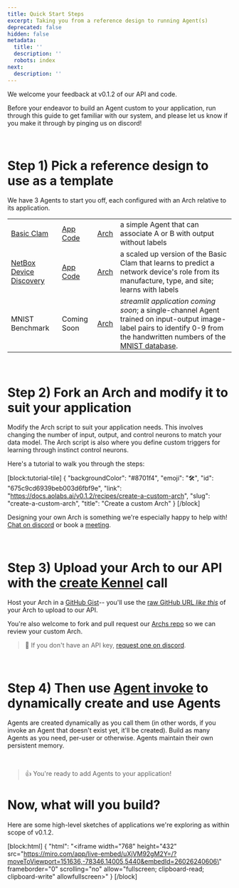 ```yaml
---
title: Quick Start Steps
excerpt: Taking you from a reference design to running Agent(s)
deprecated: false
hidden: false
metadata:
  title: ''
  description: ''
  robots: index
next:
  description: ''
---
```

We welcome your feedback at v0.1.2 of our API and code. 

Before your endeavor to build an Agent custom to your application, run through this guide to get familiar with our system, and please let us know if you make it through by pinging us on discord!

<br />

# Step 1) Pick a reference design to use as a template

We have 3 Agents to start you off, each configured with an Arch relative to its application.

|                                                                 |                                                                                                                                         |                                                                                  |                                                                                                                                                                                                                           |
| :-------------------------------------------------------------- | :-------------------------------------------------------------------------------------------------------------------------------------- | :------------------------------------------------------------------------------- | :------------------------------------------------------------------------------------------------------------------------------------------------------------------------------------------------------------------------ |
| [Basic Clam](https://aolabs.streamlit.app/)                     | [App Code](https://github.com/aolabsai/archs/blob/main/Applications/HelloWorld-BasicClam/Clam_App.py)                                   | [Arch](https://github.com/aolabsai/archs/blob/main/0_basic_clam.py)              | a simple Agent that can associate A or B with output without labels                                                                                                                                                       |
| [NetBox Device Discovery](https://aolabs-netbox.streamlit.app/) | [App Code](https://github.com/aolabsai/archs/blob/application/Netbox_devicediscovery/Applications/Netbox/Device_Discovery/Main_Page.py) | [Arch](https://github.com/aolabsai/archs/blob/main/2_netbox-device_discovery.py) | a scaled up version of the Basic Clam that learns to predict a network device's role from its manufacture, type, and site; learns with labels                                                                             |
| MNIST Benchmark                                                 | Coming Soon                                                                                                                             | [Arch](https://github.com/aolabsai/archs/blob/main/1_basic_MNIST.py)             | _streamlit application coming soon_; a single-channel Agent trained on input-output image-label pairs to identify 0-9 from the handwritten numbers of the [MNIST database](https://en.wikipedia.org/wiki/MNIST_database). |

<br />

# Step 2) Fork an Arch and modify it to suit your application

Modify the Arch script to suit your application needs. This involves changing the number of input, output, and control neurons to match your data model. The Arch script is also where you define custom triggers for learning through instinct control neurons.

Here's a tutorial to walk you through the steps:

[block:tutorial-tile]
{
  "backgroundColor": "#8701f4",
  "emoji": "🛠️",
  "id": "675c9cd6939beb003d6fbf9e",
  "link": "https://docs.aolabs.ai/v0.1.2/recipes/create-a-custom-arch",
  "slug": "create-a-custom-arch",
  "title": "Create a custom Arch"
}
[/block]


Designing your own Arch is something we're especially happy to help with! [Chat on discord](https://discord.gg/Zg9bHPYss5) or book a [meeting](https://calendly.com/aee/meeting).

<br />

# Step 3) Upload your Arch to our API with the [create Kennel](ref:kennelcreate) call

Host your Arch in a [GitHub Gist](https://gist.github.com/)-- you'll use the [raw GitHub URL _like this_](https://gist.githubusercontent.com/mi3law/8012fc6e6adceab35d03fd3e5da8db34/raw/58df93994f5341541809547a1d963e8ed0570a07/0_basic_clam.py) of your Arch to upload to our API.

You're also welcome to fork and pull request our [Archs repo](https://github.com/aolabsai/archs) so we can review your custom Arch.

> 📘 If you don't have an API key, [request one on discord](https://discord.gg/nHuJc4Y4n7).

<br />

# Step 4) Then use [Agent invoke](ref:agentinvoke) to dynamically create and use Agents

Agents are created dynamically as you call them (in other words, if you invoke an Agent that doesn't exist yet, it'll be created). Build as many Agents as you need, per-user or otherwise. Agents maintain their own persistent memory.

<br />

> 👍 You're ready to add Agents to your application!

# Now, what will you build?

Here are some high-level sketches of applications we're exploring as within scope of v0.1.2.

[block:html]
{
  "html": "<iframe width=\"768\" height=\"432\" src=\"https://miro.com/app/live-embed/uXjVM92gM2Y=/?moveToViewport=151636,-78346,14005,5440&embedId=26026240606\" frameborder=\"0\" scrolling=\"no\" allow=\"fullscreen; clipboard-read; clipboard-write\" allowfullscreen></iframe>"
}
[/block]